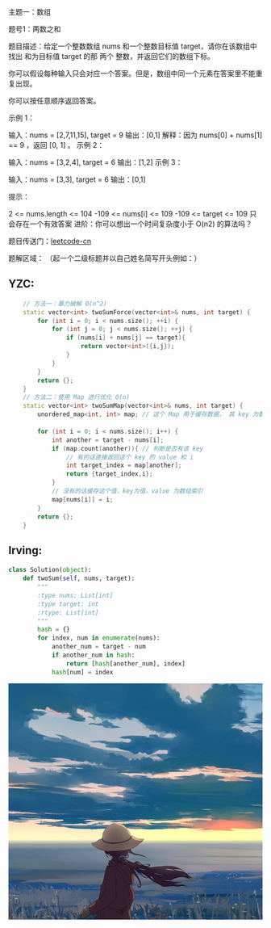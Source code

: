 主题一：数组

题号1：两数之和

题目描述：给定一个整数数组 nums 和一个整数目标值 target，请你在该数组中找出 和为目标值 target  的那 两个 整数，并返回它们的数组下标。

你可以假设每种输入只会对应一个答案。但是，数组中同一个元素在答案里不能重复出现。

你可以按任意顺序返回答案。

 

示例 1：

输入：nums = [2,7,11,15], target = 9
输出：[0,1]
解释：因为 nums[0] + nums[1] == 9 ，返回 [0, 1] 。
示例 2：

输入：nums = [3,2,4], target = 6
输出：[1,2]
示例 3：

输入：nums = [3,3], target = 6
输出：[0,1]
 

提示：

2 <= nums.length <= 104
-109 <= nums[i] <= 109
-109 <= target <= 109
只会存在一个有效答案
进阶：你可以想出一个时间复杂度小于 O(n2) 的算法吗？



题目传送门：[leetcode-cn](https://leetcode-cn.com/problems/two-sum/)


题解区域：
（起一个二级标题并以自己姓名简写开头例如：）

## YZC:
```c++
    // 方法一：暴力破解 O(n^2)
    static vector<int> twoSumForce(vector<int>& nums, int target) {
        for (int i = 0; i < nums.size(); ++i) {
            for (int j = 0; j < nums.size(); ++j) {
                if (nums[i] + nums[j] == target){
                    return vector<int>({i,j});
                }
            }
        }
        return {};
    }
    // 方法二：使用 Map 进行优化 O(n)
    static vector<int> twoSumMap(vector<int>& nums, int target) {
        unordered_map<int, int> map; // 这个 Map 用于缓存数据， 其 key 为数组的值，value 为数组的索引

        for (int i = 0; i < nums.size(); i++) {
            int another = target - nums[i];
            if (map.count(another)){ // 判断是否有该 key
                // 有的话直接返回这个 key 的 value 和 i
                int target_index = map[another];
                return {target_index,i};
            }
            // 没有的话缓存这个值，key为值，value 为数组索引
            map[nums[i]] = i;
        }
        return {};
    }
```

## Irving:
```python
class Solution(object):
    def twoSum(self, nums, target):
        """
        :type nums: List[int]
        :type target: int
        :rtype: List[int]
        """
        hash = {}
        for index, num in enumerate(nums):
            another_num = target - num
            if another_num in hash:
                return [hash[another_num], index]
            hash[num] = index
```


![](1.png)
